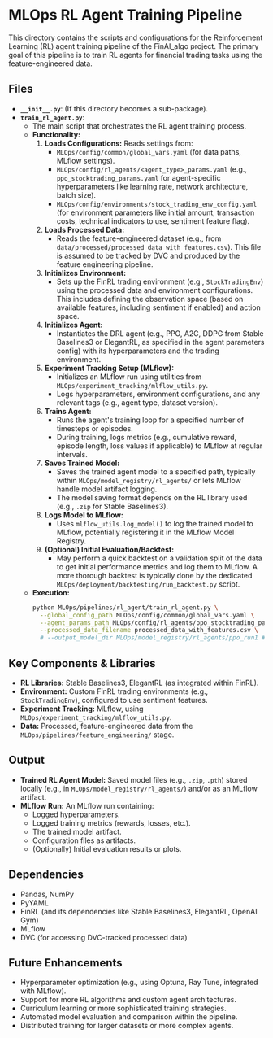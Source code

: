 # MLOps RL Agent Training Pipeline

This directory contains the scripts and configurations for the Reinforcement Learning (RL) agent training pipeline of the FinAI_algo project. The primary goal of this pipeline is to train RL agents for financial trading tasks using the feature-engineered data.

## Files

*   **`__init__.py`**: (If this directory becomes a sub-package).
*   **`train_rl_agent.py`**:
    *   The main script that orchestrates the RL agent training process.
    *   **Functionality:**
        1.  **Loads Configurations:** Reads settings from:
            *   `MLOps/config/common/global_vars.yaml` (for data paths, MLflow settings).
            *   `MLOps/config/rl_agents/<agent_type>_params.yaml` (e.g., `ppo_stocktrading_params.yaml` for agent-specific hyperparameters like learning rate, network architecture, batch size).
            *   `MLOps/config/environments/stock_trading_env_config.yaml` (for environment parameters like initial amount, transaction costs, technical indicators to use, sentiment feature flag).
        2.  **Loads Processed Data:**
            *   Reads the feature-engineered dataset (e.g., from `data/processed/processed_data_with_features.csv`). This file is assumed to be tracked by DVC and produced by the feature engineering pipeline.
        3.  **Initializes Environment:**
            *   Sets up the FinRL trading environment (e.g., `StockTradingEnv`) using the processed data and environment configurations. This includes defining the observation space (based on available features, including sentiment if enabled) and action space.
        4.  **Initializes Agent:**
            *   Instantiates the DRL agent (e.g., PPO, A2C, DDPG from Stable Baselines3 or ElegantRL, as specified in the agent parameters config) with its hyperparameters and the trading environment.
        5.  **Experiment Tracking Setup (MLflow):**
            *   Initializes an MLflow run using utilities from `MLOps/experiment_tracking/mlflow_utils.py`.
            *   Logs hyperparameters, environment configurations, and any relevant tags (e.g., agent type, dataset version).
        6.  **Trains Agent:**
            *   Runs the agent's training loop for a specified number of timesteps or episodes.
            *   During training, logs metrics (e.g., cumulative reward, episode length, loss values if applicable) to MLflow at regular intervals.
        7.  **Saves Trained Model:**
            *   Saves the trained agent model to a specified path, typically within `MLOps/model_registry/rl_agents/` or lets MLflow handle model artifact logging.
            *   The model saving format depends on the RL library used (e.g., `.zip` for Stable Baselines3).
        8.  **Logs Model to MLflow:**
            *   Uses `mlflow_utils.log_model()` to log the trained model to MLflow, potentially registering it in the MLflow Model Registry.
        9.  **(Optional) Initial Evaluation/Backtest:**
            *   May perform a quick backtest on a validation split of the data to get initial performance metrics and log them to MLflow. A more thorough backtest is typically done by the dedicated `MLOps/deployment/backtesting/run_backtest.py` script.
    *   **Execution:**
        ```bash
        python MLOps/pipelines/rl_agent/train_rl_agent.py \
          --global_config_path MLOps/config/common/global_vars.yaml \
          --agent_params_path MLOps/config/rl_agents/ppo_stocktrading_params.yaml \
          --processed_data_filename processed_data_with_features.csv \
          # --output_model_dir MLOps/model_registry/rl_agents/ppo_run1 # Optional if MLflow handles it
        ```

## Key Components & Libraries

*   **RL Libraries:** Stable Baselines3, ElegantRL (as integrated within FinRL).
*   **Environment:** Custom FinRL trading environments (e.g., `StockTradingEnv`), configured to use sentiment features.
*   **Experiment Tracking:** MLflow, using `MLOps/experiment_tracking/mlflow_utils.py`.
*   **Data:** Processed, feature-engineered data from the `MLOps/pipelines/feature_engineering/` stage.

## Output

*   **Trained RL Agent Model:** Saved model files (e.g., `.zip`, `.pth`) stored locally (e.g., in `MLOps/model_registry/rl_agents/`) and/or as an MLflow artifact.
*   **MLflow Run:** An MLflow run containing:
    *   Logged hyperparameters.
    *   Logged training metrics (rewards, losses, etc.).
    *   The trained model artifact.
    *   Configuration files as artifacts.
    *   (Optionally) Initial evaluation results or plots.

## Dependencies

*   Pandas, NumPy
*   PyYAML
*   FinRL (and its dependencies like Stable Baselines3, ElegantRL, OpenAI Gym)
*   MLflow
*   DVC (for accessing DVC-tracked processed data)

## Future Enhancements

*   Hyperparameter optimization (e.g., using Optuna, Ray Tune, integrated with MLflow).
*   Support for more RL algorithms and custom agent architectures.
*   Curriculum learning or more sophisticated training strategies.
*   Automated model evaluation and comparison within the pipeline.
*   Distributed training for larger datasets or more complex agents.